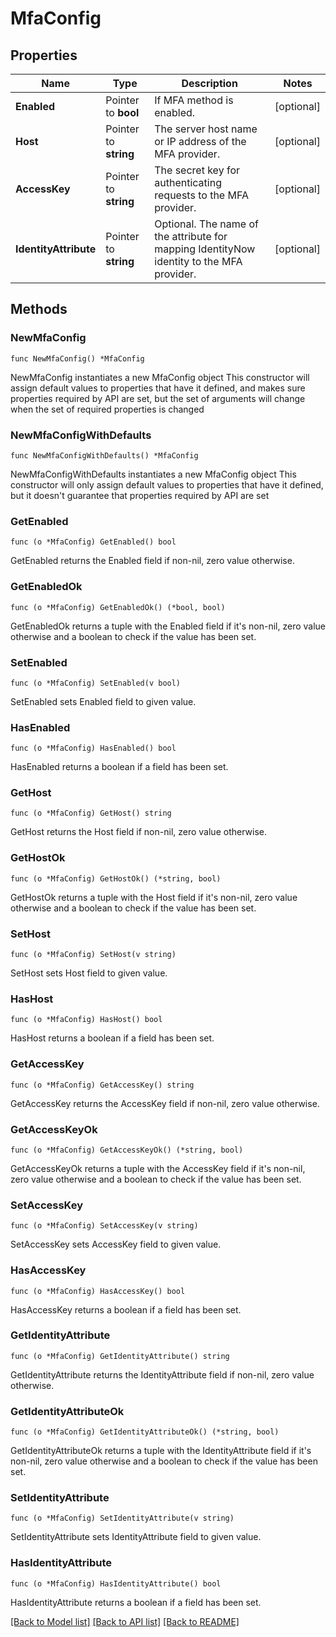 # MfaConfig

## Properties

Name | Type | Description | Notes
------------ | ------------- | ------------- | -------------
**Enabled** | Pointer to **bool** | If MFA method is enabled. | [optional] 
**Host** | Pointer to **string** | The server host name or IP address of the MFA provider. | [optional] 
**AccessKey** | Pointer to **string** | The secret key for authenticating requests to the MFA provider. | [optional] 
**IdentityAttribute** | Pointer to **string** | Optional. The name of the attribute for mapping IdentityNow identity to the MFA provider. | [optional] 

## Methods

### NewMfaConfig

`func NewMfaConfig() *MfaConfig`

NewMfaConfig instantiates a new MfaConfig object
This constructor will assign default values to properties that have it defined,
and makes sure properties required by API are set, but the set of arguments
will change when the set of required properties is changed

### NewMfaConfigWithDefaults

`func NewMfaConfigWithDefaults() *MfaConfig`

NewMfaConfigWithDefaults instantiates a new MfaConfig object
This constructor will only assign default values to properties that have it defined,
but it doesn't guarantee that properties required by API are set

### GetEnabled

`func (o *MfaConfig) GetEnabled() bool`

GetEnabled returns the Enabled field if non-nil, zero value otherwise.

### GetEnabledOk

`func (o *MfaConfig) GetEnabledOk() (*bool, bool)`

GetEnabledOk returns a tuple with the Enabled field if it's non-nil, zero value otherwise
and a boolean to check if the value has been set.

### SetEnabled

`func (o *MfaConfig) SetEnabled(v bool)`

SetEnabled sets Enabled field to given value.

### HasEnabled

`func (o *MfaConfig) HasEnabled() bool`

HasEnabled returns a boolean if a field has been set.

### GetHost

`func (o *MfaConfig) GetHost() string`

GetHost returns the Host field if non-nil, zero value otherwise.

### GetHostOk

`func (o *MfaConfig) GetHostOk() (*string, bool)`

GetHostOk returns a tuple with the Host field if it's non-nil, zero value otherwise
and a boolean to check if the value has been set.

### SetHost

`func (o *MfaConfig) SetHost(v string)`

SetHost sets Host field to given value.

### HasHost

`func (o *MfaConfig) HasHost() bool`

HasHost returns a boolean if a field has been set.

### GetAccessKey

`func (o *MfaConfig) GetAccessKey() string`

GetAccessKey returns the AccessKey field if non-nil, zero value otherwise.

### GetAccessKeyOk

`func (o *MfaConfig) GetAccessKeyOk() (*string, bool)`

GetAccessKeyOk returns a tuple with the AccessKey field if it's non-nil, zero value otherwise
and a boolean to check if the value has been set.

### SetAccessKey

`func (o *MfaConfig) SetAccessKey(v string)`

SetAccessKey sets AccessKey field to given value.

### HasAccessKey

`func (o *MfaConfig) HasAccessKey() bool`

HasAccessKey returns a boolean if a field has been set.

### GetIdentityAttribute

`func (o *MfaConfig) GetIdentityAttribute() string`

GetIdentityAttribute returns the IdentityAttribute field if non-nil, zero value otherwise.

### GetIdentityAttributeOk

`func (o *MfaConfig) GetIdentityAttributeOk() (*string, bool)`

GetIdentityAttributeOk returns a tuple with the IdentityAttribute field if it's non-nil, zero value otherwise
and a boolean to check if the value has been set.

### SetIdentityAttribute

`func (o *MfaConfig) SetIdentityAttribute(v string)`

SetIdentityAttribute sets IdentityAttribute field to given value.

### HasIdentityAttribute

`func (o *MfaConfig) HasIdentityAttribute() bool`

HasIdentityAttribute returns a boolean if a field has been set.


[[Back to Model list]](../README.md#documentation-for-models) [[Back to API list]](../README.md#documentation-for-api-endpoints) [[Back to README]](../README.md)


